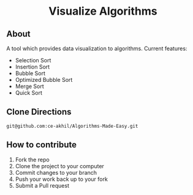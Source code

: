 
<h1 align="center"> Visualize Algorithms </h1>

## About
A tool which provides data visualization to algorithms. Current features:
* Selection Sort
* Insertion Sort
* Bubble Sort
* Optimized Bubble Sort
* Merge Sort
* Quick Sort

## Clone Directions
``` git@github.com:ce-akhil/Algorithms-Made-Easy.git ```

## How to contribute
1. Fork the repo
2. Clone the project to your computer
3. Commit changes to your branch
4. Push your work back up to your fork
5. Submit a Pull request


